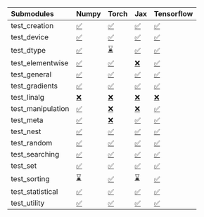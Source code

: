 | Submodules        | Numpy                                                                                                                           | Torch                                                                                                                           | Jax                                                                                                                             | Tensorflow                                                                                                                      |
|:------------------|:--------------------------------------------------------------------------------------------------------------------------------|:--------------------------------------------------------------------------------------------------------------------------------|:--------------------------------------------------------------------------------------------------------------------------------|:--------------------------------------------------------------------------------------------------------------------------------|
| test_creation     | <a href="https://github.com/unifyai/ivy/runs/7896800475?check_suite_focus=true" rel="noopener noreferrer" target="_blank">✅</a> | <a href="https://github.com/unifyai/ivy/runs/7896802410?check_suite_focus=true" rel="noopener noreferrer" target="_blank">✅</a> | <a href="https://github.com/unifyai/ivy/runs/7896804067?check_suite_focus=true" rel="noopener noreferrer" target="_blank">✅</a> | <a href="https://github.com/unifyai/ivy/runs/7896805892?check_suite_focus=true" rel="noopener noreferrer" target="_blank">✅</a> |
| test_device       | <a href="https://github.com/unifyai/ivy/runs/7896800585?check_suite_focus=true" rel="noopener noreferrer" target="_blank">✅</a> | <a href="https://github.com/unifyai/ivy/runs/7896802509?check_suite_focus=true" rel="noopener noreferrer" target="_blank">✅</a> | <a href="https://github.com/unifyai/ivy/runs/7896804147?check_suite_focus=true" rel="noopener noreferrer" target="_blank">✅</a> | <a href="https://github.com/unifyai/ivy/runs/7896805965?check_suite_focus=true" rel="noopener noreferrer" target="_blank">✅</a> |
| test_dtype        | <a href="https://github.com/unifyai/ivy/runs/7896800701?check_suite_focus=true" rel="noopener noreferrer" target="_blank">✅</a> | <a href="https://github.com/unifyai/ivy/runs/7896802600?check_suite_focus=true" rel="noopener noreferrer" target="_blank">⌛</a> | <a href="https://github.com/unifyai/ivy/runs/7896804228?check_suite_focus=true" rel="noopener noreferrer" target="_blank">✅</a> | <a href="https://github.com/unifyai/ivy/runs/7896806065?check_suite_focus=true" rel="noopener noreferrer" target="_blank">✅</a> |
| test_elementwise  | <a href="https://github.com/unifyai/ivy/runs/7896800846?check_suite_focus=true" rel="noopener noreferrer" target="_blank">✅</a> | <a href="https://github.com/unifyai/ivy/runs/7896802704?check_suite_focus=true" rel="noopener noreferrer" target="_blank">✅</a> | <a href="https://github.com/unifyai/ivy/runs/7896804311?check_suite_focus=true" rel="noopener noreferrer" target="_blank">❌</a> | <a href="https://github.com/unifyai/ivy/runs/7896806159?check_suite_focus=true" rel="noopener noreferrer" target="_blank">✅</a> |
| test_general      | <a href="https://github.com/unifyai/ivy/runs/7896800991?check_suite_focus=true" rel="noopener noreferrer" target="_blank">✅</a> | <a href="https://github.com/unifyai/ivy/runs/7896802847?check_suite_focus=true" rel="noopener noreferrer" target="_blank">✅</a> | <a href="https://github.com/unifyai/ivy/runs/7896804393?check_suite_focus=true" rel="noopener noreferrer" target="_blank">✅</a> | <a href="https://github.com/unifyai/ivy/runs/7896806276?check_suite_focus=true" rel="noopener noreferrer" target="_blank">✅</a> |
| test_gradients    | <a href="https://github.com/unifyai/ivy/runs/7896801112?check_suite_focus=true" rel="noopener noreferrer" target="_blank">✅</a> | <a href="https://github.com/unifyai/ivy/runs/7896802984?check_suite_focus=true" rel="noopener noreferrer" target="_blank">✅</a> | <a href="https://github.com/unifyai/ivy/runs/7896804485?check_suite_focus=true" rel="noopener noreferrer" target="_blank">✅</a> | <a href="https://github.com/unifyai/ivy/runs/7896806359?check_suite_focus=true" rel="noopener noreferrer" target="_blank">✅</a> |
| test_linalg       | <a href="https://github.com/unifyai/ivy/runs/7896801218?check_suite_focus=true" rel="noopener noreferrer" target="_blank">❌</a> | <a href="https://github.com/unifyai/ivy/runs/7896803141?check_suite_focus=true" rel="noopener noreferrer" target="_blank">❌</a> | <a href="https://github.com/unifyai/ivy/runs/7896804589?check_suite_focus=true" rel="noopener noreferrer" target="_blank">❌</a> | <a href="https://github.com/unifyai/ivy/runs/7896806490?check_suite_focus=true" rel="noopener noreferrer" target="_blank">❌</a> |
| test_manipulation | <a href="https://github.com/unifyai/ivy/runs/7896801318?check_suite_focus=true" rel="noopener noreferrer" target="_blank">✅</a> | <a href="https://github.com/unifyai/ivy/runs/7896803251?check_suite_focus=true" rel="noopener noreferrer" target="_blank">❌</a> | <a href="https://github.com/unifyai/ivy/runs/7896804677?check_suite_focus=true" rel="noopener noreferrer" target="_blank">❌</a> | <a href="https://github.com/unifyai/ivy/runs/7896806625?check_suite_focus=true" rel="noopener noreferrer" target="_blank">✅</a> |
| test_meta         | <a href="https://github.com/unifyai/ivy/runs/7896801434?check_suite_focus=true" rel="noopener noreferrer" target="_blank">✅</a> | <a href="https://github.com/unifyai/ivy/runs/7896803358?check_suite_focus=true" rel="noopener noreferrer" target="_blank">❌</a> | <a href="https://github.com/unifyai/ivy/runs/7896804818?check_suite_focus=true" rel="noopener noreferrer" target="_blank">✅</a> | <a href="https://github.com/unifyai/ivy/runs/7896806750?check_suite_focus=true" rel="noopener noreferrer" target="_blank">✅</a> |
| test_nest         | <a href="https://github.com/unifyai/ivy/runs/7896801537?check_suite_focus=true" rel="noopener noreferrer" target="_blank">✅</a> | <a href="https://github.com/unifyai/ivy/runs/7896803458?check_suite_focus=true" rel="noopener noreferrer" target="_blank">✅</a> | <a href="https://github.com/unifyai/ivy/runs/7896804923?check_suite_focus=true" rel="noopener noreferrer" target="_blank">✅</a> | <a href="https://github.com/unifyai/ivy/runs/7896806863?check_suite_focus=true" rel="noopener noreferrer" target="_blank">✅</a> |
| test_random       | <a href="https://github.com/unifyai/ivy/runs/7896801633?check_suite_focus=true" rel="noopener noreferrer" target="_blank">✅</a> | <a href="https://github.com/unifyai/ivy/runs/7896803552?check_suite_focus=true" rel="noopener noreferrer" target="_blank">✅</a> | <a href="https://github.com/unifyai/ivy/runs/7896805021?check_suite_focus=true" rel="noopener noreferrer" target="_blank">✅</a> | <a href="https://github.com/unifyai/ivy/runs/7896806972?check_suite_focus=true" rel="noopener noreferrer" target="_blank">✅</a> |
| test_searching    | <a href="https://github.com/unifyai/ivy/runs/7896801783?check_suite_focus=true" rel="noopener noreferrer" target="_blank">✅</a> | <a href="https://github.com/unifyai/ivy/runs/7896803642?check_suite_focus=true" rel="noopener noreferrer" target="_blank">✅</a> | <a href="https://github.com/unifyai/ivy/runs/7896805176?check_suite_focus=true" rel="noopener noreferrer" target="_blank">✅</a> | <a href="https://github.com/unifyai/ivy/runs/7896807100?check_suite_focus=true" rel="noopener noreferrer" target="_blank">✅</a> |
| test_set          | <a href="https://github.com/unifyai/ivy/runs/7896801886?check_suite_focus=true" rel="noopener noreferrer" target="_blank">✅</a> | <a href="https://github.com/unifyai/ivy/runs/7896803721?check_suite_focus=true" rel="noopener noreferrer" target="_blank">✅</a> | <a href="https://github.com/unifyai/ivy/runs/7896805370?check_suite_focus=true" rel="noopener noreferrer" target="_blank">✅</a> | <a href="https://github.com/unifyai/ivy/runs/7896807250?check_suite_focus=true" rel="noopener noreferrer" target="_blank">✅</a> |
| test_sorting      | <a href="https://github.com/unifyai/ivy/runs/7896802012?check_suite_focus=true" rel="noopener noreferrer" target="_blank">⌛</a> | <a href="https://github.com/unifyai/ivy/runs/7896803795?check_suite_focus=true" rel="noopener noreferrer" target="_blank">✅</a> | <a href="https://github.com/unifyai/ivy/runs/7896805551?check_suite_focus=true" rel="noopener noreferrer" target="_blank">⌛</a> | <a href="https://github.com/unifyai/ivy/runs/7896807383?check_suite_focus=true" rel="noopener noreferrer" target="_blank">✅</a> |
| test_statistical  | <a href="https://github.com/unifyai/ivy/runs/7896802165?check_suite_focus=true" rel="noopener noreferrer" target="_blank">✅</a> | <a href="https://github.com/unifyai/ivy/runs/7896803883?check_suite_focus=true" rel="noopener noreferrer" target="_blank">✅</a> | <a href="https://github.com/unifyai/ivy/runs/7896805682?check_suite_focus=true" rel="noopener noreferrer" target="_blank">✅</a> | <a href="https://github.com/unifyai/ivy/runs/7896807473?check_suite_focus=true" rel="noopener noreferrer" target="_blank">✅</a> |
| test_utility      | <a href="https://github.com/unifyai/ivy/runs/7896802288?check_suite_focus=true" rel="noopener noreferrer" target="_blank">✅</a> | <a href="https://github.com/unifyai/ivy/runs/7896803991?check_suite_focus=true" rel="noopener noreferrer" target="_blank">✅</a> | <a href="https://github.com/unifyai/ivy/runs/7896805780?check_suite_focus=true" rel="noopener noreferrer" target="_blank">✅</a> | <a href="https://github.com/unifyai/ivy/runs/7896807573?check_suite_focus=true" rel="noopener noreferrer" target="_blank">✅</a> |